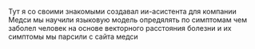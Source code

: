 Тут я со своими знакомыми создавал ии-асистента для компании Медси 
мы научили языковую модель опредялять по симптомам чем заболел человек на основе векторного расстояния 
болезни и их симптомы мы парсили с сайта медси
